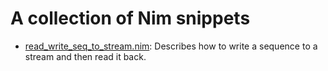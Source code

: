 # A collection of Nim snippets

* [read_write_seq_to_stream.nim](read_write_seq_to_stream.nim): Describes how to write a sequence to a stream and then read it back.
